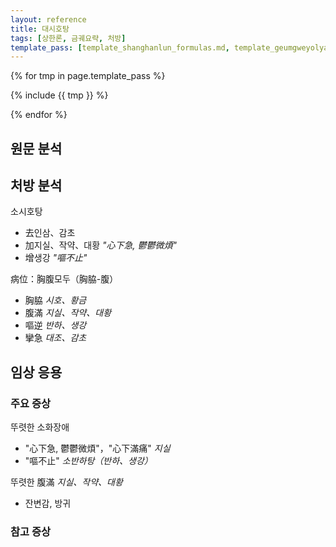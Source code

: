 ```yaml
---
layout: reference
title: 대시호탕
tags: [상한론, 금궤요략, 처방]
template_pass: [template_shanghanlun_formulas.md, template_geumgweyolyag_formulas.md, template_etc_formulas.md]
---
```



{% for tmp in page.template_pass %}

{% include {{ tmp }} %}

{% endfor %}


## 원문 분석


## 처방 분석

소시호탕
* 去인삼、감초
* 加지실、작약、대황 _"心下急, 鬱鬱微煩"_
* 增생강 _"嘔不止"_

病位：胸腹모두（胸脇-腹）
* 胸脇 _시호、황금_
* 腹滿 _지실、작약、대황_
* 嘔逆 _반하、생강_
* 攣急 _대조、감초_


## 임상 응용

### 주요 증상

뚜렷한 소화장애
* "心下急, 鬱鬱微煩"，"心下滿痛" _지실_
* "嘔不止" _소반하탕（반하、생강）_

뚜렷한 腹滿 _지실、작약、대황_
* 잔변감, 방귀


### 참고 증상

